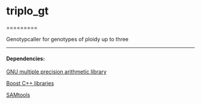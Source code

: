 # triplo_gt
=========

Genotypcaller for genotypes of ploidy up to three


---

#### Dependencies:

[GNU multiple precision arithmetic library](https://gmplib.org/)

[Boost C++ libraries](http://www.boost.org/)

[SAMtools](http://samtools.sourceforge.net/)


